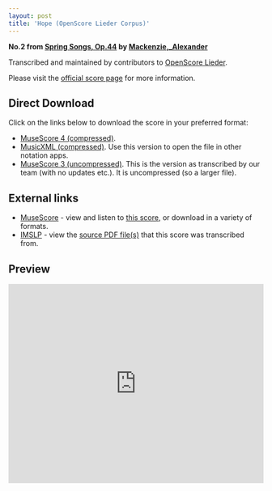 ```yaml
---
layout: post
title: 'Hope (OpenScore Lieder Corpus)'
---
```


__No.2 from [Spring Songs, Op.44](https://fourscoreandmore.org/openscore/lieder/Mackenzie%2C_Alexander/Spring_Songs%2C_Op.44/) by [Mackenzie,_Alexander](https://fourscoreandmore.org/openscore/lieder/Mackenzie%2C_Alexander)__

Transcribed and maintained by contributors to [OpenScore Lieder].

Please visit the [official score page] for more information.

[official score page]: https://musescore.com/openscore-lieder-corpus/scores/6505088
[OpenScore Lieder]: https://musescore.com/openscore-lieder-corpus

## Direct Download

Click on the links below to download the score in your preferred format:
- [MuseScore 4 (compressed)](https://fourscoreandmore.org/openscore/lieder/Mackenzie%2C_Alexander/Spring_Songs%2C_Op.44/2_Hope.mscz).
- [MusicXML (compressed)](https://fourscoreandmore.org/openscore/lieder/Mackenzie%2C_Alexander/Spring_Songs%2C_Op.44/2_Hope.mxl). Use this version to open the file in other notation apps.
- [MuseScore 3 (uncompressed)](https://raw.githubusercontent.com/OpenScore/Lieder/refs/heads/main/scores/Mackenzie%2C_Alexander/Spring_Songs%2C_Op.44/2_Hope/lc6505088.mscx). This is the version as transcribed by our team (with no updates etc.). It is uncompressed (so a larger file).

## External links

- [MuseScore] - view and listen to [this score][MuseScore], or download in a variety of formats.
- [IMSLP] - view the [source PDF file(s)][IMSLP] that this score was transcribed from.

[MuseScore]: https://musescore.com/score/6505088
[IMSLP]: https://imslp.org/wiki/Special:ReverseLookup/241305

## Preview

<iframe width="100%" height="394" src="https://musescore.com/openscore-lieder-corpus/scores/6505088/embed" frameborder="0" allowfullscreen allow="autoplay; fullscreen"></iframe>
